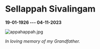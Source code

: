 # Sellappah Sivalingam

**19-01-1926 --- 04-11-2023**

![appahappah.jpg](img/appahappah.jpg)

_In loving memory of my Grandfather._
